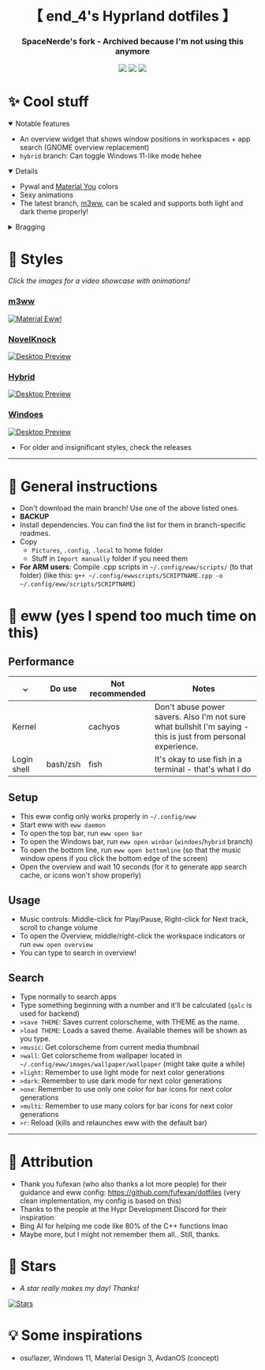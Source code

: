 <div align="center">
    <h1>【 end_4's Hyprland dotfiles 】</h1>
    <h3>SpaceNerde's fork - Archived because I'm not using this anymore</h3>
</div>

<div align="center">

![](https://img.shields.io/github/last-commit/end-4/dots-hyprland?&style=for-the-badge&color=FFB1C8&logoColor=D9E0EE&labelColor=292324)
![](https://img.shields.io/github/stars/end-4/dots-hyprland?style=for-the-badge&logo=andela&color=FFB686&logoColor=D9E0EE&labelColor=292324)
[![](https://img.shields.io/github/repo-size/end-4/dots-hyprland?color=CAC992&label=SIZE&logo=googledrive&style=for-the-badge&logoColor=D9E0EE&labelColor=292324)](https://github.com/end-4/hyprland)
</a>

</div>

# ✨ Cool stuff
 <details open> 
  <summary>Notable features</summary>
    
  - An overview widget that shows window positions in workspaces + app search (GNOME overview replacement)
  - `hybrid` branch: Can toggle Windows 11-like mode hehee
</details>
<details open> 
  <summary>Details</summary>
    
  - Pywal and [Material You](https://m3.material.io/styles/color/the-color-system/key-colors-tones) colors
  - Sexy animations
  - The latest branch, [m3ww](https://github.com/end-4/dots-hyprland/tree/m3ww), can be scaled and supports both light and dark theme properly!
</details>
 <details> 
  <summary>Bragging</summary>
     
   - [`hybrid`](https://github.com/end-4/dots-hyprland/tree/hybrid) branch is featured in [Athena OS](https://www.athenaos.org/en/configuration/hyprland/) 
   - [`summer-gruv`](https://github.com/end-4/dots-hyprland/tree/summer-gruv) branch is the winner of Hyprland ricing competition Summer 2023. Now featured in the [Hyprland repo](https://github.com/hyprwm/hyprland#gallery) and [Hyprland Wiki](https://wiki.hyprland.org/Configuring/Example-configurations/)
   - [`windoes`](https://github.com/end-4/dots-hyprland/tree/windoes) branch received a "Tasty rice" flair [on r/unixporn](https://www.reddit.com/r/unixporn/comments/13zdhqd/hyprland_windows_rice_with_too_much_eww_with_blur/)
</details>

# 👀 Styles

_Click the images for a video showcase with animations!_

### [m3ww](https://github.com/end-4/dots-hyprland/tree/m3ww)
   <a href="https://streamable.com/85ch8x">
    <img src="./assets/m3ww_sideright2.png" alt="Material Eww!">
   </a>

### [NovelKnock](https://github.com/end-4/dots-hyprland/tree/novelknock)
   <a href="https://streamable.com/7vo61k">
    <img src="./assets/novelknock-yellow.png" alt="Desktop Preview">
   </a>

### [Hybrid](https://github.com/end-4/dots-hyprland/tree/hybrid)
   <a href="https://streamable.com/4oogot">
    <img src="./assets/screenshot-hybrid.png" alt="Desktop Preview">
   </a>

### [Windoes](https://github.com/end-4/dots-hyprland/tree/windoes)
   <a href="https://streamable.com/5qx614">
    <img src="./assets/windoes-3.png" alt="Desktop Preview">
   </a>

- For older and insignificant styles, check the releases

---

# 🔧 General instructions
 - Don't download the main branch! Use one of the above listed ones.
 - **BACKUP**
 - Install dependencies. You can find the list for them in branch-specific readmes.
 - Copy
   - `Pictures`, `.config`, `.local` to home folder
   - Stuff in `Import manually` folder if you need them
 - **For ARM users**: Compile .cpp scripts in `~/.config/eww/scripts/` (to that folder) (like this: `g++ ~/.config/ewwscripts/SCRIPTNAME.cpp -o ~/.config/eww/scripts/SCRIPTNAME`)
 
# 🎨 eww (yes I spend too much time on this)
 ## Performance
|  ⌄  | Do use | Not recommended | Notes                 |
| --- | ------ | ----------- | ------------------------- |
| Kernel |     | cachyos     | Don't abuse power savers. Also I'm not sure what bullshit I'm saying - this is just from personal experience. |
| Login shell  | bash/zsh | fish | It's okay to use fish in a terminal - that's what I do |

 ## Setup
 - This eww config only works properly in `~/.config/eww`
 - Start eww with `eww daemon`
 - To open the top bar, run `eww open bar`
 - To open the Windows bar, run `eww open winbar` (`windoes`/`hybrid` branch)
 - To open the bottom line, run `eww open bottomline` (so that the music window opens if you click the bottom edge of the screen)
 - Open the overview and wait 10 seconds (for it to generate app search cache, or icons won't show properly)
 ## Usage
 - Music controls: Middle-click for Play/Pause, Right-click for Next track, scroll to change volume
 - To open the Overview, middle/right-click the workspace indicators or run `eww open overview`
 - You can type to search in overview!
 ## Search
 - Type normally to search apps
 - Type something beginning with a number and it'll be calculated (`qalc` is used for backend)
 - `>save THEME`: Saves current colorscheme, with THEME as the name.
 - `>load THEME`: Loads a saved theme. Available themes will be shown as you type.
 - `>music`: Get colorscheme from current media thumbnail
 - `>wall`: Get colorscheme from wallpaper located in `~/.config/eww/images/wallpaper/wallpaper` (might take quite a while)
 - `>light`: Remember to use light mode for next color generations
 - `>dark`: Remember to use dark mode for next color generations
 - `>one`: Remember to use only one color for bar icons for next color generations
 - `>multi`: Remember to use many colors for bar icons for next color generations
 - `>r`: Reload (kills and relaunches eww with the default bar)

---

# 🙏 Attribution
 - Thank you fufexan (who also thanks a lot more people) for their guidance and eww config: https://github.com/fufexan/dotfiles (very clean implementation, my config is based on this)
 - Thanks to the people at the Hypr Development Discord for their inspiration
 - Bing AI for helping me code like 80% of the C++ functions lmao
 - Maybe more, but I might not remember them all.. Still, thanks.

# 🌟 Stars
- _A star really makes my day! Thanks!_

[![Stars](https://starchart.cc/end-4/dots-hyprland.svg)](https://starchart.cc/end-4/dots-hyprland)

# 💡 Some inspirations
 - osu!lazer, Windows 11, Material Design 3, AvdanOS (concept)

